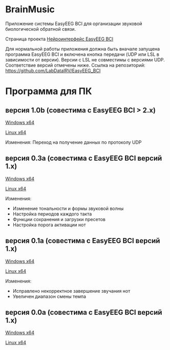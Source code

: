 # BrainMusic
Приложение системы EasуEEG BCI для организации звуковой биологической обратной связи. 

Страница проекта [Нейроинтерфейс EasyEEG BCI](https://labdata.ru/project/easyeeg-bci-project)

Для нормальной работы приложения должна быть вначале запущена программа EasyEEG BCI и включена кнопка передачи (UDP или LSL в зависимости от версии).
Версии с LSL не совместимы с версиями UDP.
Соответствие версий отмечены ниже.
Ссылка на репозиторий: https://github.com/LabDataIRV/EasyEEG_BCI

# Программа для ПК

## версия 1.0b (совестима с EasyEEG BCI > 2.x)

[Windows x64](https://disk.yandex.ru/d/uDGiP-zuEcs_dQ)

[Linux x64](https://disk.yandex.ru/d/WR5jV3gAynTBKA)

Изменения: Переход на получение данных по протоколу UDP

## версия 0.3a (совестима с EasyEEG BCI версий 1.x)

[Windows x64](https://www.dropbox.com/scl/fi/wb7rv8up9fmq9os6klovj/BrainMusic_03a_win64.zip?rlkey=kgdd84anukzk0byqbs860xc2t&dl=0)

[Linux x64](https://www.dropbox.com/scl/fi/225ds6nu2ro94pzwnd9jh/BrainMusic_03a_linux64.zip?rlkey=sl0d26im4us6x7p5iyadu3m7g&dl=0)

Изменения:
- Изменение тональности и формы звуковой волны
- Настройка периодов каждого такта
- Функции сохранения и загрузки пресетов
- Настройка порога активации нот

## версия 0.1a (совестима с EasyEEG BCI версий 1.x)

[Windows x64](https://www.dropbox.com/scl/fi/qhuf526jjl4kp5in98nmx/LDBrainMusic_01a_win64.zip?rlkey=feqgm657nvbcapxakmq0vvxif&dl=0)

[Linux x64](https://www.dropbox.com/scl/fi/lnto3oj1622erzfvzftqq/LDBrainMusic_01a_linux64.zip?rlkey=ohduxwbpconjdq7brbe0mbseh&dl=0)

Изменения:
- Исправлено некорректное завершение звучания нот
- Увеличен диапазон смены темпа

## версия 0.0a (совестима с EasyEEG BCI версий 1.x)

[Windows x64](https://www.dropbox.com/scl/fi/qk5soxhhmsfayckkh1xep/LDBrainMusic_00a_win64.zip?rlkey=veqam5aou02fpqfaivjtil4l5&dl=0)

[Linux x64](https://www.dropbox.com/scl/fi/koarhh5lr330rbcu38tkp/LDBrainMusic_00a_linux64.zip?rlkey=ehpb3uh0fpo9foce6tb0uls9n&dl=0)
